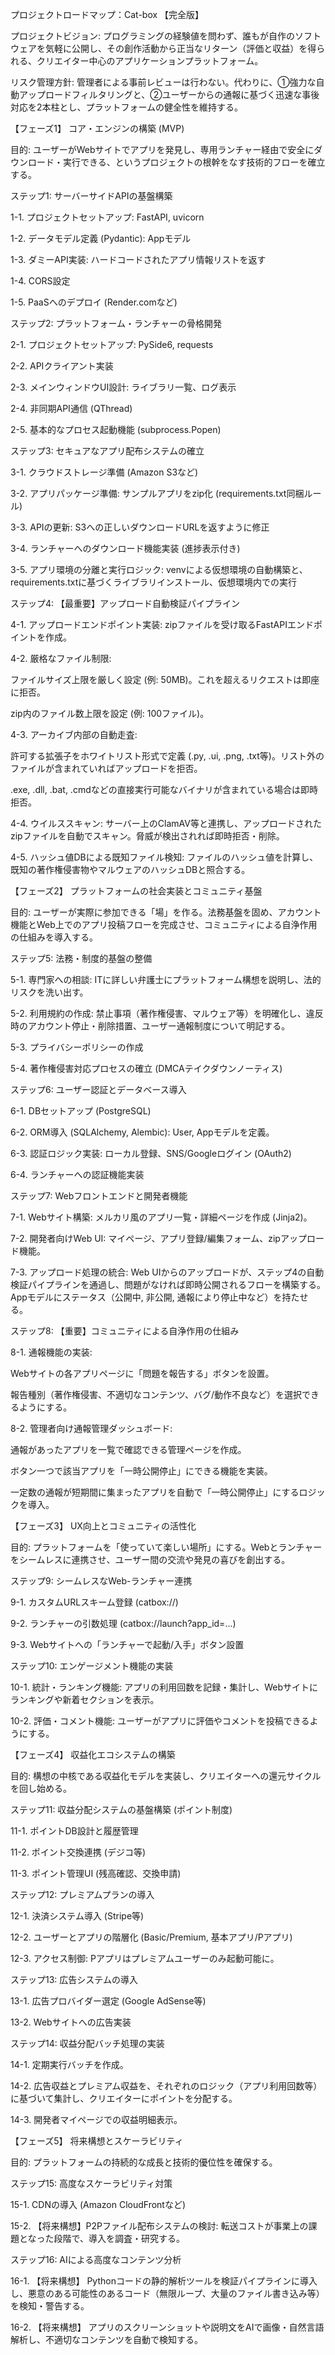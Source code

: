 プロジェクトロードマップ：Cat-box 【完全版】

プロジェクトビジョン: プログラミングの経験値を問わず、誰もが自作のソフトウェアを気軽に公開し、その創作活動から正当なリターン（評価と収益）を得られる、クリエイター中心のアプリケーションプラットフォーム。

リスク管理方針: 管理者による事前レビューは行わない。代わりに、①強力な自動アップロードフィルタリングと、②ユーザーからの通報に基づく迅速な事後対応を2本柱とし、プラットフォームの健全性を維持する。

【フェーズ1】 コア・エンジンの構築 (MVP)

目的: ユーザーがWebサイトでアプリを発見し、専用ランチャー経由で安全にダウンロード・実行できる、というプロジェクトの根幹をなす技術的フローを確立する。

ステップ1: サーバーサイドAPIの基盤構築

1-1. プロジェクトセットアップ: FastAPI, uvicorn

1-2. データモデル定義 (Pydantic): Appモデル

1-3. ダミーAPI実装: ハードコードされたアプリ情報リストを返す

1-4. CORS設定

1-5. PaaSへのデプロイ (Render.comなど)

ステップ2: プラットフォーム・ランチャーの骨格開発

2-1. プロジェクトセットアップ: PySide6, requests

2-2. APIクライアント実装

2-3. メインウィンドウUI設計: ライブラリ一覧、ログ表示

2-4. 非同期API通信 (QThread)

2-5. 基本的なプロセス起動機能 (subprocess.Popen)

ステップ3: セキュアなアプリ配布システムの確立

3-1. クラウドストレージ準備 (Amazon S3など)

3-2. アプリパッケージ準備: サンプルアプリをzip化 (requirements.txt同梱ルール)

3-3. APIの更新: S3への正しいダウンロードURLを返すように修正

3-4. ランチャーへのダウンロード機能実装 (進捗表示付き)

3-5. アプリ環境の分離と実行ロジック: venvによる仮想環境の自動構築と、requirements.txtに基づくライブラリインストール、仮想環境内での実行

ステップ4: 【最重要】アップロード自動検証パイプライン

4-1. アップロードエンドポイント実装: zipファイルを受け取るFastAPIエンドポイントを作成。

4-2. 厳格なファイル制限:

ファイルサイズ上限を厳しく設定 (例: 50MB)。これを超えるリクエストは即座に拒否。

zip内のファイル数上限を設定 (例: 100ファイル)。

4-3. アーカイブ内部の自動走査:

許可する拡張子をホワイトリスト形式で定義 (.py, .ui, .png, .txt等)。リスト外のファイルが含まれていればアップロードを拒否。

.exe, .dll, .bat, .cmdなどの直接実行可能なバイナリが含まれている場合は即時拒否。

4-4. ウイルススキャン: サーバー上のClamAV等と連携し、アップロードされたzipファイルを自動でスキャン。脅威が検出されれば即時拒否・削除。

4-5. ハッシュ値DBによる既知ファイル検知: ファイルのハッシュ値を計算し、既知の著作権侵害物やマルウェアのハッシュDBと照合する。

【フェーズ2】 プラットフォームの社会実装とコミュニティ基盤

目的: ユーザーが実際に参加できる「場」を作る。法務基盤を固め、アカウント機能とWeb上でのアプリ投稿フローを完成させ、コミュニティによる自浄作用の仕組みを導入する。

ステップ5: 法務・制度的基盤の整備

5-1. 専門家への相談: ITに詳しい弁護士にプラットフォーム構想を説明し、法的リスクを洗い出す。

5-2. 利用規約の作成: 禁止事項（著作権侵害、マルウェア等）を明確化し、違反時のアカウント停止・削除措置、ユーザー通報制度について明記する。

5-3. プライバシーポリシーの作成

5-4. 著作権侵害対応プロセスの確立 (DMCAテイクダウンノーティス)

ステップ6: ユーザー認証とデータベース導入

6-1. DBセットアップ (PostgreSQL)

6-2. ORM導入 (SQLAlchemy, Alembic): User, Appモデルを定義。

6-3. 認証ロジック実装: ローカル登録、SNS/Googleログイン (OAuth2)

6-4. ランチャーへの認証機能実装

ステップ7: Webフロントエンドと開発者機能

7-1. Webサイト構築: メルカリ風のアプリ一覧・詳細ページを作成 (Jinja2)。

7-2. 開発者向けWeb UI: マイページ、アプリ登録/編集フォーム、zipアップロード機能。

7-3. アップロード処理の統合: Web UIからのアップロードが、ステップ4の自動検証パイプラインを通過し、問題がなければ即時公開されるフローを構築する。Appモデルにステータス（公開中, 非公開, 通報により停止中など）を持たせる。

ステップ8: 【重要】コミュニティによる自浄作用の仕組み

8-1. 通報機能の実装:

Webサイトの各アプリページに「問題を報告する」ボタンを設置。

報告種別（著作権侵害、不適切なコンテンツ、バグ/動作不良など）を選択できるようにする。

8-2. 管理者向け通報管理ダッシュボード:

通報があったアプリを一覧で確認できる管理ページを作成。

ボタン一つで該当アプリを「一時公開停止」にできる機能を実装。

一定数の通報が短期間に集まったアプリを自動で「一時公開停止」にするロジックを導入。

【フェーズ3】 UX向上とコミュニティの活性化

目的: プラットフォームを「使っていて楽しい場所」にする。Webとランチャーをシームレスに連携させ、ユーザー間の交流や発見の喜びを創出する。

ステップ9: シームレスなWeb-ランチャー連携

9-1. カスタムURLスキーム登録 (catbox://)

9-2. ランチャーの引数処理 (catbox://launch?app\_id=...)

9-3. Webサイトへの「ランチャーで起動/入手」ボタン設置

ステップ10: エンゲージメント機能の実装

10-1. 統計・ランキング機能: アプリの利用回数を記録・集計し、Webサイトにランキングや新着セクションを表示。

10-2. 評価・コメント機能: ユーザーがアプリに評価やコメントを投稿できるようにする。

【フェーズ4】 収益化エコシステムの構築

目的: 構想の中核である収益化モデルを実装し、クリエイターへの還元サイクルを回し始める。

ステップ11: 収益分配システムの基盤構築 (ポイント制度)

11-1. ポイントDB設計と履歴管理

11-2. ポイント交換連携 (デジコ等)

11-3. ポイント管理UI (残高確認、交換申請)

ステップ12: プレミアムプランの導入

12-1. 決済システム導入 (Stripe等)

12-2. ユーザーとアプリの階層化 (Basic/Premium, 基本アプリ/Pアプリ)

12-3. アクセス制御: Pアプリはプレミアムユーザーのみ起動可能に。

ステップ13: 広告システムの導入

13-1. 広告プロバイダー選定 (Google AdSense等)

13-2. Webサイトへの広告実装

ステップ14: 収益分配バッチ処理の実装

14-1. 定期実行バッチを作成。

14-2. 広告収益とプレミアム収益を、それぞれのロジック（アプリ利用回数等）に基づいて集計し、クリエイターにポイントを分配する。

14-3. 開発者マイページでの収益明細表示。

【フェーズ5】 将来構想とスケーラビリティ

目的: プラットフォームの持続的な成長と技術的優位性を確保する。

ステップ15: 高度なスケーラビリティ対策

15-1. CDNの導入 (Amazon CloudFrontなど)

15-2. 【将来構想】P2Pファイル配布システムの検討: 転送コストが事業上の課題となった段階で、導入を調査・研究する。

ステップ16: AIによる高度なコンテンツ分析

16-1. 【将来構想】 Pythonコードの静的解析ツールを検証パイプラインに導入し、悪意のある可能性のあるコード（無限ループ、大量のファイル書き込み等）を検知・警告する。

16-2. 【将来構想】 アプリのスクリーンショットや説明文をAIで画像・自然言語解析し、不適切なコンテンツを自動で検知する。

